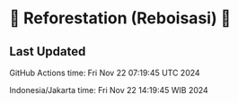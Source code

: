 
# 🌳 Reforestation (Reboisasi) 🌲

## Last Updated

GitHub Actions time: Fri Nov 22 07:19:45 UTC 2024

Indonesia/Jakarta time: Fri Nov 22 14:19:45 WIB 2024
